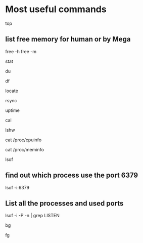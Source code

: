 # Most useful commands

top

## list free memory for human or by Mega
free -h
free -m

stat

du

df

locate

rsync

uptime

cal

lshw

cat /proc/cpuinfo

cat /proc/meminfo

lsof

## find out which process use the port 6379

lsof -i:6379

## List all the processes and used ports

lsof -i -P -n | grep LISTEN


bg

fg

